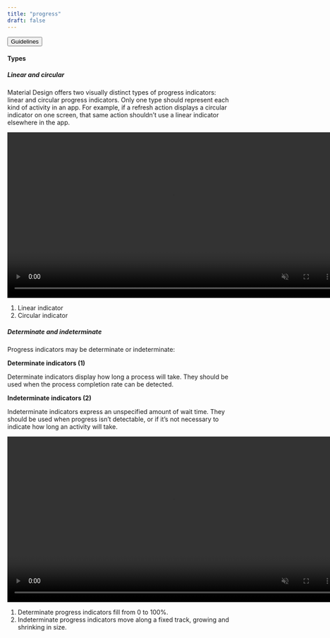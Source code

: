 ```yaml
---
title: "progress"
draft: false
---
```


<!-- Tab links -->
<div class="tab">
  <button class="tablinks active" onclick="openTab(event, 'Guidelines')">Guidelines</button>
</div>

<!-- Tab content -->

<div id="Guidelines" class="tabcontent active" style="display: block;">
    <h4>Types</h4>
    <h5>Linear and circular</h5>
    <p>Material Design offers two visually distinct types of progress indicators: linear and circular progress indicators. Only one type should represent each kind of activity in an app. For example, if a refresh action displays a circular indicator on one screen, that same action shouldn’t use a linear indicator elsewhere in the app.
    </p>
    <video width="750" controls autoplay loop muted style="pointer-event: none;">
        <source src="https://storage.googleapis.com/spec-host-backup/mio-design%2Fassets%2F1tMC9VSgobnJkZjvqeAqCdqcegf0eij7N%2F01-usage-types-linear-circular.mp4" type="video/mp4">
        Your browser does not support the video tag.
    </video>
    <ol>
        <li>Linear indicator</li>
        <li>Circular indicator</li>
    </ol>
    <h5>Determinate and indeterminate</h5>
    <p>Progress indicators may be determinate or indeterminate:</p>
    <strong>Determinate indicators (1)</strong>
    <p>Determinate indicators display how long a process will take. They should be used when the process completion rate can be detected.</p>
    <strong>Indeterminate indicators (2)</strong>
    <p>Indeterminate indicators express an unspecified amount of wait time. They should be used when progress isn’t detectable, or if it’s not necessary to indicate how long an activity will take.</p>
    <video width="750" controls autoplay loop muted tyle="pointer-event: none;">
        <source src="https://storage.googleapis.com/spec-host-backup/mio-design%2Fassets%2F1gTbmjCn-EzB6jh1heFENRWJZjZzh17Va%2F02-usage-types-determinate-indeterminate.mp4" type="video/mp4">
        Your browser does not support the video tag.
    </video>
    <ol>
        <li>Determinate progress indicators fill from 0 to 100%.</li>
        <li>Indeterminate progress indicators move along a fixed track, growing and shrinking in size.</li>
    </ol>
</div>




    







